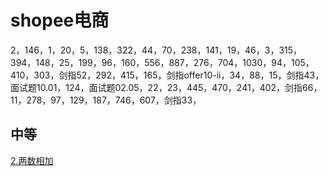 # shopee电商
2，146，1，20，5，138，322，44，70，238，141，19，46，3，315，394，148，25，199，96，160，556，887，276，704，1030，94，105，410，303，剑指52，292，415，165，剑指offer10-ii，34，88，15，剑指43，面试题10.01，124，面试题02.05，22，23，445，470，241，402，剑指66，11，278，97，129，187，746，607，剑指33，

## 中等
[2.两数相加]()